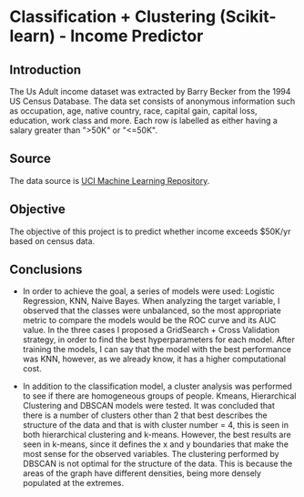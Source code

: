# Classification + Clustering (Scikit-learn) - Income Predictor #


## Introduction ##
The Us Adult income dataset was extracted by Barry Becker from the 1994 US Census Database. The data set consists of anonymous information such as occupation, age, native country, race, capital gain, capital loss, education, work class and more.
Each row is labelled as either having a salary greater than ">50K" or "<=50K". 

## Source ##
The data source is [UCI Machine Learning Repository](https://archive.ics.uci.edu/ml/datasets/Adult).

## Objective ##
The objective of this project is to predict whether income exceeds $50K/yr based on census data.

## Conclusions ##

- In order to achieve the goal, a series of models were used: Logistic Regression, KNN, Naive Bayes.
When analyzing the target variable, I observed that the classes were unbalanced, so the most appropriate metric to compare the models would be the ROC curve and its AUC value. In the three cases I proposed a GridSearch + Cross Validation strategy, in order to find the best hyperparameters for each model. After training the models, I can say that the model with the best performance was KNN, however, as we already know, it has a higher computational cost.

- In addition to the classification model, a cluster analysis was performed to see if there are homogeneous groups of people. Kmeans, Hierarchical Clustering and DBSCAN models were tested. It was concluded that there is a number of clusters other than 2 that best describes the structure of the data and that is with cluster number = 4, this is seen in both hierarchical clustering and k-means. However, the best results are seen in k-means, since it defines the x and y boundaries that make the most sense for the observed variables. The clustering performed by DBSCAN is not optimal for the structure of the data. This is because the areas of the graph have different densities, being more densely populated at the extremes.
